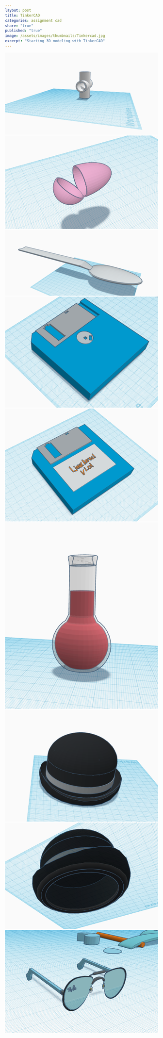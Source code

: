 ```yaml
---
layout: post
title: TinkerCAD
categories: assignment cad
share: "true"
published: "true"
image: /assets/images/thumbnails/Tinkercad.jpg
excerpt: "Starting 3D modeling with TinkerCAD"
---
```


![PVC](/assets/images/PVC.png)
<br />
![Egg](/assets/images/Egg.png)
<br />
![Spoon](/assets/images/Spoon.png)
<br />
![Disk back](/assets/images/Disk1.png)
![Disk front](/assets/images/Disk2.png)
<br />
![Flask](/assets/images/Flask.png)
<br />
![Hat](/assets/images/Hat1.png)
![Hat inside](/assets/images/Hat2.png)
<br />
![aviators](/assets/images/Aviators.png)
